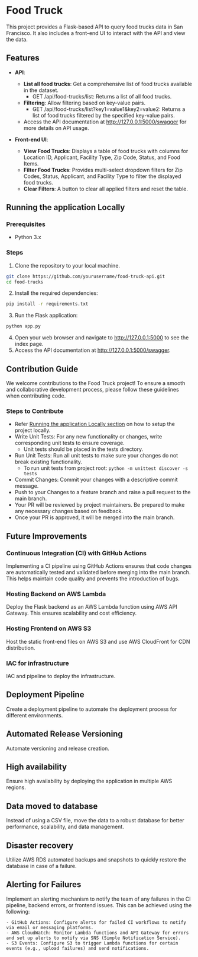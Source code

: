 # Food Truck

This project provides a Flask-based API to query food trucks data in San Francisco. It also includes a front-end UI to interact with the API and view the data.

## Features

- **API**:
    - **List all food trucks**: Get a comprehensive list of food trucks available in the dataset.
        - GET /api/food-trucks/list: Returns a list of all food trucks.
    - **Filtering**: Allow filtering based on key-value pairs.
        - GET /api/food-trucks/list?key1=value1&key2=value2: Returns a list of food trucks filtered by the specified key-value pairs.
    - Access the API documentation at http://127.0.0.1:5000/swagger for more details on API usage.
    
- **Front-end UI**:
    - **View Food Trucks**: Displays a table of food trucks with columns for Location ID, Applicant, Facility Type, Zip Code, Status, and Food Items.
    - **Filter Food Trucks**: Provides multi-select dropdown filters for Zip Codes, Status, Applicant, and Facility Type to filter the displayed food trucks.
    - **Clear Filters**: A button to clear all applied filters and reset the table.


## Running the application Locally

### Prerequisites

- Python 3.x

### Steps

1. Clone the repository to your local machine.
```sh
git clone https://github.com/yourusername/food-truck-api.git
cd food-trucks
```
2. Install the required dependencies:
```sh
pip install -r requirements.txt
```
3. Run the Flask application:
```sh
python app.py
```
4. Open your web browser and navigate to http://127.0.0.1:5000 to see the index page.
5. Access the API documentation at http://127.0.0.1:5000/swagger.



## Contribution Guide
We welcome contributions to the Food Truck project! To ensure a smooth and collaborative development process, please follow these guidelines when contributing code.
### Steps to Contribute
- Refer [Running the application Locally section](#running-the-application-locally) on how to setup the project locally.
- Write Unit Tests: For any new functionality or changes, write corresponding unit tests to ensure coverage.
    - Unit tests should be placed in the tests directory.
- Run Unit Tests: Run all unit tests to make sure your changes do not break existing functionality.
    - To run unit tests from project root: ```python -m unittest discover -s tests```
- Commit Changes: Commit your changes with a descriptive commit message.
- Push to your Changes to a feature branch and raise a pull request to the main branch.
- Your PR will be reviewed by project maintainers. Be prepared to make any necessary changes based on feedback.
- Once your PR is approved, it will be merged into the main branch.

## Future Improvements

### Continuous Integration (CI) with GitHub Actions
Implementing a CI pipeline using GitHub Actions ensures that code changes are automatically tested and validated before merging into the main branch. This helps maintain code quality and prevents the introduction of bugs.

### Hosting Backend on AWS Lambda
Deploy the Flask backend as an AWS Lambda function using AWS API Gateway. This ensures scalability and cost efficiency.

### Hosting Frontend on AWS S3
Host the static front-end files on AWS S3 and use AWS CloudFront for CDN distribution.

### IAC for infrastructure
IAC and pipeline to deploy the infrastructure.

## Deployment Pipeline
Create a deployment pipeline to automate the deployment process for different environments.

## Automated Release Versioning
Automate versioning and release creation.

## High availability
Ensure high availability by deploying the application in multiple AWS regions.

## Data moved to database
Instead of using a CSV file, move the data to a robust database for better performance, scalability, and data management.

## Disaster recovery
Utilize AWS RDS automated backups and snapshots to quickly restore the database in case of a failure.

## Alerting for Failures
Implement an alerting mechanism to notify the team of any failures in the CI pipeline, backend errors, or frontend issues. This can be achieved using the following:

    - GitHub Actions: Configure alerts for failed CI workflows to notify via email or messaging platforms.
    - AWS CloudWatch: Monitor Lambda functions and API Gateway for errors and set up alerts to notify via SNS (Simple Notification Service).
    - S3 Events: Configure S3 to trigger Lambda functions for certain events (e.g., upload failures) and send notifications.
